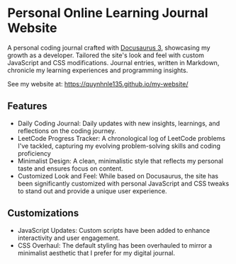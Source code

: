 # Personal Online Learning Journal Website

A personal coding journal crafted with [Docusaurus 3](https://docusaurus.io/), showcasing my growth as a developer. Tailored the site's look and feel with custom JavaScript and CSS modifications. Journal entries, written in Markdown, chronicle my learning experiences and programming insights.

See my website at: https://quynhnle135.github.io/my-website/

## Features

- Daily Coding Journal: Daily updates with new insights, learnings, and reflections on the coding journey.
- LeetCode Progress Tracker: A chronological log of LeetCode problems I've tackled, capturing my evolving problem-solving skills and coding proficiency
- Minimalist Design: A clean, minimalistic style that reflects my personal taste and ensures focus on content.
- Customized Look and Feel: While based on Docusaurus, the site has been significantly customized with personal JavaScript and CSS tweaks to stand out and provide a unique user experience.

## Customizations
- JavaScript Updates: Custom scripts have been added to enhance interactivity and user engagement.
- CSS Overhaul: The default styling has been overhauled to mirror a minimalist aesthetic that I prefer for my digital journal.

